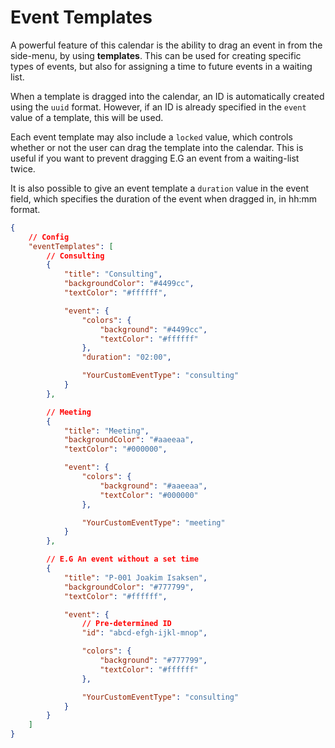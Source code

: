 # Event Templates
A powerful feature of this calendar is the ability to drag an event in
from the side-menu, by using **templates**. This can be used for creating specific types
of events, but also for assigning a time to future events in a waiting list.

When a template is dragged into the calendar, an ID is automatically created using the
`uuid` format. However, if an ID is already specified in the `event` value of a template,
this will be used.

Each event template may also include a `locked` value, which controls whether or not the user can
drag the template into the calendar. This is useful if you want to prevent dragging E.G an event from
a waiting-list twice.

It is also possible to give an event template a `duration` value in the event field, which specifies the duration of the event when dragged in, in hh:mm format.

```json
{
    // Config
    "eventTemplates": [
        // Consulting
        {
            "title": "Consulting",
            "backgroundColor": "#4499cc",
            "textColor": "#ffffff",

            "event": {
                "colors": {
                    "background": "#4499cc",
                    "textColor": "#ffffff"
                },
                "duration": "02:00",

                "YourCustomEventType": "consulting"
            }
        },

        // Meeting
        {
            "title": "Meeting",
            "backgroundColor": "#aaeeaa",
            "textColor": "#000000",

            "event": {
                "colors": {
                    "background": "#aaeeaa",
                    "textColor": "#000000"
                },

                "YourCustomEventType": "meeting"
            }
        },

        // E.G An event without a set time
        {
            "title": "P-001 Joakim Isaksen",
            "backgroundColor": "#777799",
            "textColor": "#ffffff",

            "event": {
                // Pre-determined ID
                "id": "abcd-efgh-ijkl-mnop",

                "colors": {
                    "background": "#777799",
                    "textColor": "#ffffff"
                },

                "YourCustomEventType": "consulting"
            }
        }
    ]
}
```